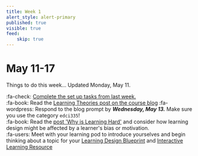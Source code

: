 ```yaml
---
title: Week 1
alert_style: alert-primary
published: true
visible: true
feed:
    skip: true
---
```


# May 11-17
Things to do this week...
Updated Monday, May 11.

:fa-check: [Complete the set up tasks from last week.](https://teaching.madland.ca/edci335-may-2020/home/welcome)  
:fa-book: Read the [Learning Theories post on the course blog](https://edtechuvic.ca/edci335/learning-theories)
:fa-wordpress: Respond to the blog prompt by ***Wednesday, May 13.***  Make sure you use the category `edci335`!  
:fa-book: Read the [post 'Why is Learning Hard'](https://edtechuvic.ca/edci335/why-is-learning-hard/) and consider how learning design might be affected by a learner's bias or motivation.  
:fa-users: Meet with your learning pod to introduce yourselves and begin thinking about a topic for your [Learning Design Blueprint](https://edtechuvic.ca/edci335/learning-design-blueprint/) and [Interactive Learning Resource](https://edtechuvic.ca/edci335/interactive-learning-resource/) 
